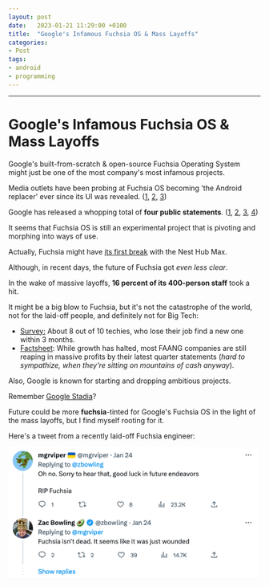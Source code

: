 ```yaml
---
layout: post
date:   2023-01-21 11:29:00 +0100
title:  "Google's Infamous Fuchsia OS & Mass Layoffs"
categories:
- Post
tags:
- android
- programming
---
```


<hr>

# Google's Infamous Fuchsia OS & Mass Layoffs

Google's built-from-scratch & open-source Fuchsia Operating System
might just be one of the most company's most infamous projects.

Media outlets have been probing at Fuchsia OS becoming
'the Android replacer' ever since its UI was revealed.
([1](https://www.engadget.com/2017/05/08/google-fuchsia-os-matures/),
[2](https://www.theverge.com/circuitbreaker/2017/5/8/15579846/google-fuchsia-os-magenta-armadillo-first-look-ui),
[3](http://www.androidpolice.com/2017/05/08/googles-fuchsia-operating-system-taking-shape-new-design/))

Google has released a whopping total of **four public statements**.
([1](https://www.androidpolice.com/2017/05/19/googles-dave-burke-first-rule-fuchsia-dont-talk-fuchsia/),
[2](https://www.theverge.com/2019/5/9/18563521/google-fuchsia-os-android-chrome-hiroshi-lockheimer-secrets-revealed),
[3](https://9to5google.com/2022/08/30/fuchsia-director-interview-chris-mckillop/),
[4](https://9to5google.com/2022/12/29/google-fuchsia-2023-development/))

It seems that Fuchsia OS is still an experimental project
that is pivoting and morphing into ways of use.

Actually, Fuchsia might have [its first break](https://9to5google.com/2023/01/10/google-fuchsia-launch-upcoming-device/) with the Nest Hub Max.

Although, in recent days, the future of Fuchsia got _even less clear_.

In the wake of massive layoffs, **16 percent of
its 400-person staff** took a hit.

It might be a big blow to Fuchsia,
but it's not the catastrophe of the world,
not for the laid-off people,
and definitely not for Big Tech:
- [Survey:](https://www.ziprecruiter.com/blog/laid-off-tech-workers/)
About 8 out of 10 techies, who lose their job find a new one within 3 months.
- [Factsheet](https://www.visualcapitalist.com/cp/big-tech-revenue-profit-by-company/):
While growth has halted, most FAANG companies are still reaping in massive profits
by their latest quarter statements
(_hard to sympathize, when they're sitting on mountains of cash anyway_).

Also, Google is known for starting and dropping ambitious projects.

Remember [Google Stadia](https://blog.google/products/stadia/message-on-stadia-streaming-strategy/)?

Future could be more **fuchsia**-tinted for Google's Fuchsia OS
in the light of the mass layoffs, but I find myself rooting for it.

Here's a tweet from a recently laid-off Fuchsia engineer:

![image tooltip here](../images/fuchsia-tweet.png)